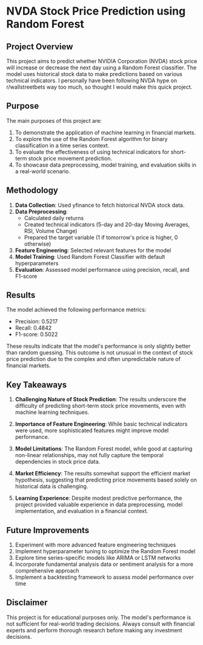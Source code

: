 # NVDA Stock Price Prediction using Random Forest

## Project Overview

This project aims to predict whether NVIDIA Corporation (NVDA) stock price will increase or decrease the next day using a Random Forest classifier. The model uses historical stock data to make predictions based on various technical indicators. I personally have been following NVDA hype on r/wallstreetbets way too much, so thought I would make this quick project.

## Purpose

The main purposes of this project are:

1. To demonstrate the application of machine learning in financial markets.
2. To explore the use of the Random Forest algorithm for binary classification in a time series context.
3. To evaluate the effectiveness of using technical indicators for short-term stock price movement prediction.
4. To showcase data preprocessing, model training, and evaluation skills in a real-world scenario.

## Methodology

1. **Data Collection**: Used yfinance to fetch historical NVDA stock data.
2. **Data Preprocessing**: 
   - Calculated daily returns
   - Created technical indicators (5-day and 20-day Moving Averages, RSI, Volume Change)
   - Prepared the target variable (1 if tomorrow's price is higher, 0 otherwise)
3. **Feature Engineering**: Selected relevant features for the model
4. **Model Training**: Used Random Forest Classifier with default hyperparameters
5. **Evaluation**: Assessed model performance using precision, recall, and F1-score

## Results

The model achieved the following performance metrics:

- Precision: 0.5217
- Recall: 0.4842
- F1-score: 0.5022

These results indicate that the model's performance is only slightly better than random guessing. This outcome is not unusual in the context of stock price prediction due to the complex and often unpredictable nature of financial markets.

## Key Takeaways

1. **Challenging Nature of Stock Prediction**: The results underscore the difficulty of predicting short-term stock price movements, even with machine learning techniques.

2. **Importance of Feature Engineering**: While basic technical indicators were used, more sophisticated features might improve model performance.

3. **Model Limitations**: The Random Forest model, while good at capturing non-linear relationships, may not fully capture the temporal dependencies in stock price data.

4. **Market Efficiency**: The results somewhat support the efficient market hypothesis, suggesting that predicting price movements based solely on historical data is challenging.

5. **Learning Experience**: Despite modest predictive performance, the project provided valuable experience in data preprocessing, model implementation, and evaluation in a financial context.

## Future Improvements

1. Experiment with more advanced feature engineering techniques
2. Implement hyperparameter tuning to optimize the Random Forest model
3. Explore time series-specific models like ARIMA or LSTM networks
4. Incorporate fundamental analysis data or sentiment analysis for a more comprehensive approach
5. Implement a backtesting framework to assess model performance over time

## Disclaimer

This project is for educational purposes only. The model's performance is not sufficient for real-world trading decisions. Always consult with financial experts and perform thorough research before making any investment decisions.
